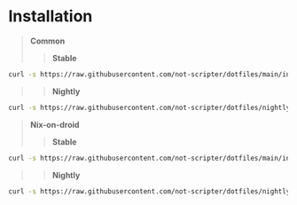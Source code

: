 # Installation

> **Common**
>
> > **Stable**

```bash
curl -s https://raw.githubusercontent.com/not-scripter/dotfiles/main/install/setup.sh | bash -s
```

> > **Nightly**

```bash
curl -s https://raw.githubusercontent.com/not-scripter/dotfiles/nightly/install/setup.sh | bash -s
```

> **Nix-on-droid**
>
> > **Stable**

```bash
curl -s https://raw.githubusercontent.com/not-scripter/dotfiles/main/install/nix-on-droid.sh | bash -s
```

> > **Nightly**

```bash
curl -s https://raw.githubusercontent.com/not-scripter/dotfiles/nightly/install/nix-on-droid.sh | bash -s
```

```bash

```
